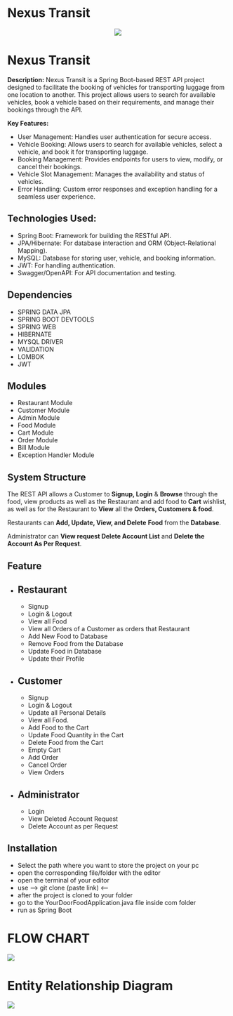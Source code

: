 # Nexus Transit

<p align="center">
    <img src="Images/logoYourDoorFood.png" />
<!--     <img src="https://user-images.githubusercontent.com/107456964/220406389-20f8b8d8-ac28-4c2a-b5ed-95f6e1d9afa0.jpg"> -->
</p>  

# Nexus Transit

 **Description:**
Nexus Transit is a Spring Boot-based REST API project designed to facilitate the booking of vehicles for transporting luggage from one location to another. This project allows users to search for available vehicles, book a vehicle based on their requirements, and manage their bookings through the API.

**Key Features:**
- User Management: Handles user authentication for secure access.
- Vehicle Booking: Allows users to search for available vehicles, select a vehicle, and book it for transporting luggage.
- Booking Management: Provides endpoints for users to view, modify, or cancel their bookings.
- Vehicle Slot Management: Manages the availability and status of vehicles.
- Error Handling: Custom error responses and exception handling for a seamless user experience.

## Technologies Used:
- Spring Boot: Framework for building the RESTful API.
- JPA/Hibernate: For database interaction and ORM (Object-Relational Mapping).
- MySQL: Database for storing user, vehicle, and booking information.
- JWT: For handling authentication.
- Swagger/OpenAPI: For API documentation and testing.
<!-- - SWAGGER UI -->

## Dependencies
- SPRING DATA JPA
- SPRING BOOT DEVTOOLS
- SPRING WEB
- HIBERNATE
- MYSQL DRIVER
- VALIDATION
- LOMBOK
- JWT
<!-- - SWAGGER UI -->

## Modules
- Restaurant Module
- Customer Module
- Admin Module
- Food Module
- Cart Module 
- Order Module
- Bill Module
- Exception Handler Module


## System Structure

The REST API allows a Customer to **Signup, Login** & **Browse** through the food, view products as well as the Restaurant and add food to **Cart** wishlist, as well as for the Restaurant to **View** all the **Orders, Customers & food**.

Restaurants can **Add, Update, View, and Delete** **Food**  from the **Database**.

Administrator can **View request Delete Account List** and **Delete the Account As Per Request**.

<!-- ## About
This project is a team project of 4 members, This is an online ordering and delivery Rest API. We built this Rest API project Within 5 days and this is our project during **the Masai curriculum (Construct Week)** [Demo Video](https://drive.google.com/file/d/1URK-TPSboVi9UFAYG8AROuHEMNi-4vzr/view).-->

## Feature
- Restaurant
    - 
    - Signup
    - Login & Logout
    - View all Food
    - View all Orders of a Customer as orders that Restaurant
    - Add New Food to Database
    - Remove Food from the Database
    - Update Food in Database 
    - Update their Profile

- Customer
    -
    - Signup 
    - Login & Logout
    - Update all Personal Details 
    - View all Food.
    - Add Food to the Cart
    - Update Food Quantity in the Cart 
    - Delete Food from the Cart
    - Empty Cart
    - Add Order
    - Cancel Order
    - View Orders

- Administrator
    -
    - Login
    - View Deleted Account Request
    - Delete Account as per Request

## Installation

<!--- copy this https://github.com/sunnylalwani41/Your_Door_Food_REST_API.git -->
- Select the path where you want to store the project on your pc
- open the corresponding file/folder with the editor
- open the terminal of your editor
- use  --> git clone (paste link) <-- 
- after the project is cloned to your folder
- go to the YourDoorFoodApplication.java file inside com folder
- run as Spring Boot

# FLOW CHART

<img src="Images/Flow_Chart.jpg" />
<!-- ![FlowChartYourDoorFood](https://user-images.githubusercontent.com/107456964/220468355-2e96143c-3811-433b-ae7a-a7f97d00fa53.jpg) -->

# Entity Relationship Diagram

<img src="Images/Your Door Food Entity Relationship Diagram.jpg" />
